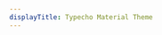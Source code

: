 ```yaml
---
displayTitle: Typecho Material Theme
---
```


<script>
        const repo = "https://api.github.com/repos/idawnlight/typecho-theme-material/releases/latest";
        $.getJSON(repo).done(function (data) {
            window.location = "https://onedrive.idawnlight.com/Material/Material-" + (data.tag_name) + ".zip";
        })
</script>